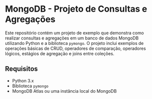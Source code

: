 # MongoDB - Projeto de Consultas e Agregações

Este repositório contém um projeto de exemplo que demonstra como realizar consultas e agregações em um banco de dados MongoDB utilizando Python e a biblioteca `pymongo`. O projeto inclui exemplos de operações básicas de CRUD, operadores de comparação, operadores lógicos, estágios de agregação e joins entre coleções.

## Requisitos

- Python 3.x
- Biblioteca `pymongo`
- MongoDB Atlas ou uma instância local do MongoDB
